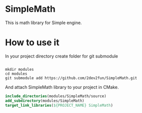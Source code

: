 # SimpleMath

This is math library for Simple engine.

# How to use it

In your project directory create folder for git submodule

```console

mkdir modules
cd modules
git submodule add https://github.com/2dev2fun/SimpleMath.git

```

And attach SimpleMath library to your project in CMake.

```cmake
include_directories(modules/SimpleMath/source)
add_subdirectory(modules/SimpleMath)
target_link_libraries(${PROJECT_NAME} SimpleMath)
```
